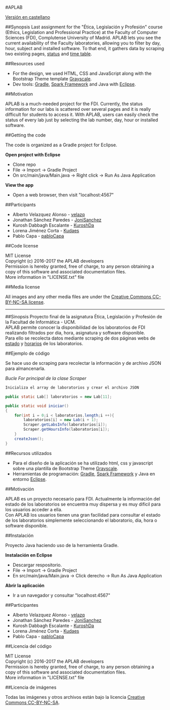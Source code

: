 #APLAB

[Versión en castellano](#castellano)

##Synopsis
Last assignment for the "Ética, Legislación y Profesión" course (Ethics, Legislation and Professional Practice) at the Faculty of Computer Sciences (FDI), Complutense University of Madrid.
APLAB lets you see the current availability of the Faculty laboratories, allowing you to filter by day, hour, subject and installed software.
To that end, it gathers data by scraping two existing pages,
[status](https://web.fdi.ucm.es/labs/estado_lab.asp) and [time table](https://web.fdi.ucm.es/Docencia/Horarios.aspx?AulaLab_Cod=%s&fdicurso=%s).

##Resources used

* For the design, we used HTML, CSS and JavaScript along with the Bootstrap Theme template [Grayscale](https://blackrockdigital.github.io/startbootstrap-grayscale/).
* Dev tools: [Gradle](https://gradle.org/), [Spark Framework](http://sparkjava.com/) and Java with [Eclipse](https://eclipse.org/).


##Motivation

APLAB is a much-needed project for the FDI. Currently, the status information for our labs is scattered over several pages and it is really difficult for students to access it.
With APLAB, users can easily check the status of every lab just by selecting the lab number, day, hour or installed software.

##Getting the code

The code is organized as a Gradle project for Eclipse.

**Open project with Eclipse**
* Clone repo
* File -> Import -> Gradle Project
* On src/main/java/Main.java -> Right click -> Run As Java Application

**View the app**
* Open a web browser, then visit "localhost:4567"

##Participants

* Alberto Velazquez Alonso - [velazq](https://github.com/velazq)
* Jonathan Sánchez Paredes - [JoniSanchez](https://github.com/JoniSanchez)
* Kurosh Dabbagh Escalante - [KuroshDa](https://github.com/KuroshDa)
* Lorena Jiménez Corta     - [Kudaes](https://github.com/Kudaes)
* Pablo Capa		   - [pabloCapa](https://github.com/pabloCapa)

##Code license

MIT License  
Copyright (c) 2016-2017 the APLAB developers  
Permission is hereby granted, free of charge, to any person obtaining a copy
of this software and associated documentation files.  
More information in "LICENSE.txt" file

##Media license

All images and any other media files are under the [Creative Commons CC-BY-NC-SA license](https://creativecommons.org/licenses/by-nc-sa/3.0/).

---

##<a name="castellano"></a>Sinopsis
Proyecto final de la asignatura Ética, Legislación y Profesión de la Facultad de Informática - UCM.  
APLAB permite conocer la disponibilidad de los laboratorios de FDI realizando filtrados por dia, hora, asignatura y software disponible.  
Para ello se recolecta datos mediante scraping de dos páginas webs de
[estado](https://web.fdi.ucm.es/labs/estado_lab.asp) y [horarios](https://web.fdi.ucm.es/Docencia/Horarios.aspx?AulaLab_Cod=%s&fdicurso=%s)
de los laboratorios.

##Ejemplo de código

Se hace uso de scraping para recolectar la información y de archivo JSON para almancenarla.


*Bucle For principal de la clase Scraper*

``` java
Inicializa el array de laboratorios y crear el archivo JSON

public static Lab[] laboratorios = new Lab[11];

public static void iniciar()
{    
	for(int i = 0;i < laboratorios.length;i ++){  
		laboratorios[i] = new Lab(i + 1);  
		Scraper.getLabsInfo(laboratorios[i]);  
		Scraper.getHoursInfo(laboratorios[i]);  
	}  
	createJson();  
}  
```

##Recursos utilizados

* Para el diseño de la aplicación se ha utilizado html, css y javascript sobre una plantilla de Bootstrap Theme [Grayscale](https://blackrockdigital.github.io/startbootstrap-grayscale/).
* Herramientas de programación: [Gradle](https://gradle.org/), [Spark Framework](http://sparkjava.com/) y Java en entorno [Eclipse](https://eclipse.org/).


##Motivación

APLAB es un proyecto necesario para FDI. Actualmente la información del estado de los laboratorios se encuentra muy dispersa y es muy dificil para los usuarios acceder a ella.  
Con APLAB los usuarios tienen una gran facilidad para consultar el estado de los laboratorios simplemente seleccionando el laboratorio, dia, hora o software disponible.

##Instalación

Proyecto Java haciendo uso de la herramienta Gradle.

**Instalación en Eclipse**
* Descargar respositorio.
* File -> Import -> Gradle Project
* En src/main/java/Main.java -> Click derecho -> Run As Java Application

**Abrir la aplicación**
* Ir a un navegador y consultar "localhost:4567"

##Participantes

* Alberto Velazquez Alonso - [velazq](https://github.com/velazq)
* Jonathan Sánchez Paredes - [JoniSanchez](https://github.com/JoniSanchez)
* Kurosh Dabbagh Escalante - [KuroshDa](https://github.com/KuroshDa)
* Lorena Jiménez Corta     - [Kudaes](https://github.com/Kudaes)
* Pablo Capa		   - [pabloCapa](https://github.com/pabloCapa)

##Licencia del código

MIT License  
Copyright (c) 2016-2017 the APLAB developers  
Permission is hereby granted, free of charge, to any person obtaining a copy
of this software and associated documentation files.  
More information in "LICENSE.txt" file

##Licencia de imágenes

Todas las imágenes y otros archivos están bajo la licencia [Creative Commons CC-BY-NC-SA](https://creativecommons.org/licenses/by-nc-sa/3.0/es/).
